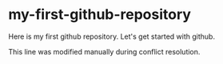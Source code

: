 # my-first-github-repository
Here is my first github repository. Let's get started with github.

This line was modified manually during conflict resolution.
